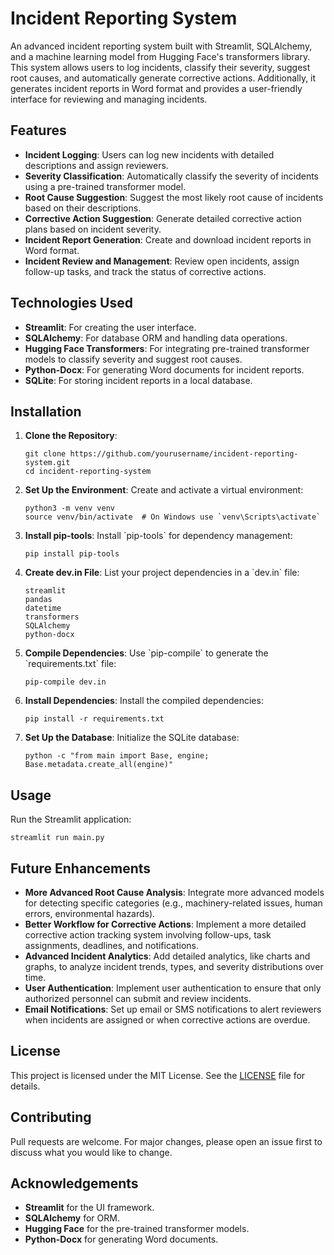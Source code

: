 <!DOCTYPE html>
<html lang="en">
<head>
    <meta charset="UTF-8">
    <meta name="viewport" content="width=device-width, initial-scale=1.0">
    <title>Incident Reporting System</title>
</head>
<body>

<h1>Incident Reporting System</h1>

<p>An advanced incident reporting system built with Streamlit, SQLAlchemy, and a machine learning model from Hugging Face's transformers library. This system allows users to log incidents, classify their severity, suggest root causes, and automatically generate corrective actions. Additionally, it generates incident reports in Word format and provides a user-friendly interface for reviewing and managing incidents.</p>

<h2>Features</h2>
<ul>
    <li><strong>Incident Logging</strong>: Users can log new incidents with detailed descriptions and assign reviewers.</li>
    <li><strong>Severity Classification</strong>: Automatically classify the severity of incidents using a pre-trained transformer model.</li>
    <li><strong>Root Cause Suggestion</strong>: Suggest the most likely root cause of incidents based on their descriptions.</li>
    <li><strong>Corrective Action Suggestion</strong>: Generate detailed corrective action plans based on incident severity.</li>
    <li><strong>Incident Report Generation</strong>: Create and download incident reports in Word format.</li>
    <li><strong>Incident Review and Management</strong>: Review open incidents, assign follow-up tasks, and track the status of corrective actions.</li>
</ul>

<h2>Technologies Used</h2>
<ul>
    <li><strong>Streamlit</strong>: For creating the user interface.</li>
    <li><strong>SQLAlchemy</strong>: For database ORM and handling data operations.</li>
    <li><strong>Hugging Face Transformers</strong>: For integrating pre-trained transformer models to classify severity and suggest root causes.</li>
    <li><strong>Python-Docx</strong>: For generating Word documents for incident reports.</li>
    <li><strong>SQLite</strong>: For storing incident reports in a local database.</li>
</ul>

<h2>Installation</h2>
<ol>
    <li><strong>Clone the Repository</strong>:
        <pre><code>git clone https://github.com/yourusername/incident-reporting-system.git
cd incident-reporting-system</code></pre>
    </li>
    <li><strong>Set Up the Environment</strong>: Create and activate a virtual environment:
        <pre><code>python3 -m venv venv
source venv/bin/activate  # On Windows use `venv\Scripts\activate`</code></pre>
    </li>
    <li><strong>Install pip-tools</strong>: Install `pip-tools` for dependency management:
        <pre><code>pip install pip-tools</code></pre>
    </li>
    <li><strong>Create dev.in File</strong>: List your project dependencies in a `dev.in` file:
        <pre><code>streamlit
pandas
datetime
transformers
SQLAlchemy
python-docx</code></pre>
    </li>
    <li><strong>Compile Dependencies</strong>: Use `pip-compile` to generate the `requirements.txt` file:
        <pre><code>pip-compile dev.in</code></pre>
    </li>
    <li><strong>Install Dependencies</strong>: Install the compiled dependencies:
        <pre><code>pip install -r requirements.txt</code></pre>
    </li>
    <li><strong>Set Up the Database</strong>: Initialize the SQLite database:
        <pre><code>python -c "from main import Base, engine; Base.metadata.create_all(engine)"</code></pre>
    </li>
</ol>

<h2>Usage</h2>
<p>Run the Streamlit application:</p>
<pre><code>streamlit run main.py</code></pre>

<h2>Future Enhancements</h2>
<ul>
    <li><strong>More Advanced Root Cause Analysis</strong>: Integrate more advanced models for detecting specific categories (e.g., machinery-related issues, human errors, environmental hazards).</li>
    <li><strong>Better Workflow for Corrective Actions</strong>: Implement a more detailed corrective action tracking system involving follow-ups, task assignments, deadlines, and notifications.</li>
    <li><strong>Advanced Incident Analytics</strong>: Add detailed analytics, like charts and graphs, to analyze incident trends, types, and severity distributions over time.</li>
    <li><strong>User Authentication</strong>: Implement user authentication to ensure that only authorized personnel can submit and review incidents.</li>
    <li><strong>Email Notifications</strong>: Set up email or SMS notifications to alert reviewers when incidents are assigned or when corrective actions are overdue.</li>
</ul>

<h2>License</h2>
<p>This project is licensed under the MIT License. See the <a href="LICENSE">LICENSE</a> file for details.</p>

<h2>Contributing</h2>
<p>Pull requests are welcome. For major changes, please open an issue first to discuss what you would like to change.</p>

<h2>Acknowledgements</h2>
<ul>
    <li><strong>Streamlit</strong> for the UI framework.</li>
    <li><strong>SQLAlchemy</strong> for ORM.</li>
    <li><strong>Hugging Face</strong> for the pre-trained transformer models.</li>
    <li><strong>Python-Docx</strong> for generating Word documents.</li>
</ul>

</body>
</html>
